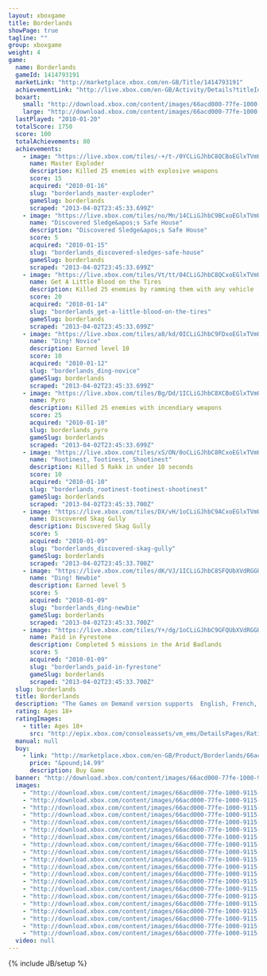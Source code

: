 ```yaml
---
layout: xboxgame
title: Borderlands
showPage: true
tagline: ""
group: xboxgame
weight: 4
game: 
  name: Borderlands
  gameId: 1414793191
  marketLink: "http://marketplace.xbox.com/en-GB/Title/1414793191"
  achievementLink: "http://live.xbox.com/en-GB/Activity/Details?titleId=1414793191"
  boxart: 
    small: "http://download.xbox.com/content/images/66acd000-77fe-1000-9115-d802545407e7/2057/boxartsm.jpg"
    large: "http://download.xbox.com/content/images/66acd000-77fe-1000-9115-d802545407e7/2057/boxartlg.jpg"
  lastPlayed: "2010-01-20"
  totalScore: 1750
  score: 100
  totalAchievements: 80
  achievements: 
    - image: "https://live.xbox.com/tiles/-+/t-/0YCLiGJhbC8QCBoEGlxTVmU3L2FjaC8wLzJkAAAAAOfn5-5Q6+M=.jpg"
      name: Master Exploder
      description: Killed 25 enemies with explosive weapons
      score: 15
      acquired: "2010-01-16"
      slug: "borderlands_master-exploder"
      gameSlug: borderlands
      scraped: "2013-04-02T23:45:33.699Z"
    - image: "https://live.xbox.com/tiles/no/Mn/14CLiGJhbC9BCxoEGlxTVmU3L2FjaC8wLzE1AAAAAOfn5-gIg4I=.jpg"
      name: "Discovered Sledge&apos;s Safe House"
      description: "Discovered Sledge&apos;s Safe House"
      score: 5
      acquired: "2010-01-15"
      slug: "borderlands_discovered-sledges-safe-house"
      gameSlug: borderlands
      scraped: "2013-04-02T23:45:33.699Z"
    - image: "https://live.xbox.com/tiles/Vt/tt/04CLiGJhbC8QCxoEGlxTVmU3L2FjaC8wLzFkAAAAAOfn5-xC20o=.jpg"
      name: Get A Little Blood on the Tires
      description: Killed 25 enemies by ramming them with any vehicle
      score: 20
      acquired: "2010-01-14"
      slug: "borderlands_get-a-little-blood-on-the-tires"
      gameSlug: borderlands
      scraped: "2013-04-02T23:45:33.699Z"
    - image: "https://live.xbox.com/tiles/a8/kd/0ICLiGJhbC9FDxoEGlxTVmU3L2FjaC8wLzUxAAAAAOfn5-8yyXc=.jpg"
      name: "Ding! Novice"
      description: Earned level 10
      score: 10
      acquired: "2010-01-12"
      slug: "borderlands_ding-novice"
      gameSlug: borderlands
      scraped: "2013-04-02T23:45:33.699Z"
    - image: "https://live.xbox.com/tiles/Bg/Dd/1ICLiGJhbC8XCBoEGlxTVmU3L2FjaC8wLzJjAAAAAOfn5-vyABo=.jpg"
      name: Pyro
      description: Killed 25 enemies with incendiary weapons
      score: 25
      acquired: "2010-01-10"
      slug: borderlands_pyro
      gameSlug: borderlands
      scraped: "2013-04-02T23:45:33.699Z"
    - image: "https://live.xbox.com/tiles/xS/ON/0oCLiGJhbC8RCxoEGlxTVmU3L2FjaC8wLzFlAAAAAOfn5-2iI9k=.jpg"
      name: "Rootinest, Tootinest, Shootinest"
      description: Killed 5 Rakk in under 10 seconds
      score: 10
      acquired: "2010-01-10"
      slug: "borderlands_rootinest-tootinest-shootinest"
      gameSlug: borderlands
      scraped: "2013-04-02T23:45:33.700Z"
    - image: "https://live.xbox.com/tiles/DX/vH/1oCLiGJhbC9ACxoEGlxTVmU3L2FjaC8wLzE0AAAAAOfn5-noexE=.jpg"
      name: Discovered Skag Gully
      description: Discovered Skag Gully
      score: 5
      acquired: "2010-01-09"
      slug: "borderlands_discovered-skag-gully"
      gameSlug: borderlands
      scraped: "2013-04-02T23:45:33.700Z"
    - image: "https://live.xbox.com/tiles/dK/VJ/1ICLiGJhbC8SFQUbXVdRGGU3L2FjaC8wL2YAAAAA5+fn+2albw==.jpg"
      name: "Ding! Newbie"
      description: Earned level 5
      score: 5
      acquired: "2010-01-09"
      slug: "borderlands_ding-newbie"
      gameSlug: borderlands
      scraped: "2013-04-02T23:45:33.700Z"
    - image: "https://live.xbox.com/tiles/Y+/dg/1oCLiGJhbC9GFQUbXVdRGGU3L2FjaC8wLzIAAAAA5+fn+U-neA==.jpg"
      name: Paid in Fyrestone
      description: Completed 5 missions in the Arid Badlands
      score: 5
      acquired: "2010-01-09"
      slug: "borderlands_paid-in-fyrestone"
      gameSlug: borderlands
      scraped: "2013-04-02T23:45:33.700Z"
  slug: borderlands
  title: Borderlands
  description: "The Games on Demand version supports  English, French, Italian, German, Spanish, Japanese.  With its addictive action, frantic first person shooter combat, massive arsenal of weaponry, RPG elements and four-player co-op, Borderlands is the breakthrough experience that challenges all the conventions of modern shooters. Borderlands places you in the role of a mercenary on the lawless and desolate planet of Pandora, hell-bent on finding a legendary stockpile of powerful alien technology known as The Vault."
  rating: Ages 18+
  ratingImages: 
    - title: Ages 18+
      src: "http://epix.xbox.com/consoleassets/vm_ems/DetailsPages/RatingSystemID/14/default/Values/14005.png"
  manual: null
  buy: 
    - link: "http://marketplace.xbox.com/en-GB/Product/Borderlands/66acd000-77fe-1000-9115-d802545407e7?purchase=1&amp;DownloadType=Game"
      price: "&pound;14.99"
      description: Buy Game
  banner: "http://download.xbox.com/content/images/66acd000-77fe-1000-9115-d802545407e7/1033/banner.png"
  images: 
    - "http://download.xbox.com/content/images/66acd000-77fe-1000-9115-d802545407e7/1033/screenlg1.jpg"
    - "http://download.xbox.com/content/images/66acd000-77fe-1000-9115-d802545407e7/1033/screenlg2.jpg"
    - "http://download.xbox.com/content/images/66acd000-77fe-1000-9115-d802545407e7/1033/screenlg3.jpg"
    - "http://download.xbox.com/content/images/66acd000-77fe-1000-9115-d802545407e7/1033/screenlg4.jpg"
    - "http://download.xbox.com/content/images/66acd000-77fe-1000-9115-d802545407e7/1033/screenlg5.jpg"
    - "http://download.xbox.com/content/images/66acd000-77fe-1000-9115-d802545407e7/1033/screenlg6.jpg"
    - "http://download.xbox.com/content/images/66acd000-77fe-1000-9115-d802545407e7/1033/screenlg7.jpg"
    - "http://download.xbox.com/content/images/66acd000-77fe-1000-9115-d802545407e7/1033/screenlg8.jpg"
    - "http://download.xbox.com/content/images/66acd000-77fe-1000-9115-d802545407e7/1033/screenlg9.jpg"
    - "http://download.xbox.com/content/images/66acd000-77fe-1000-9115-d802545407e7/1033/screenlg10.jpg"
    - "http://download.xbox.com/content/images/66acd000-77fe-1000-9115-d802545407e7/1033/screenlg11.jpg"
    - "http://download.xbox.com/content/images/66acd000-77fe-1000-9115-d802545407e7/1033/screenlg12.jpg"
    - "http://download.xbox.com/content/images/66acd000-77fe-1000-9115-d802545407e7/1033/screenlg13.jpg"
    - "http://download.xbox.com/content/images/66acd000-77fe-1000-9115-d802545407e7/1033/screenlg14.jpg"
    - "http://download.xbox.com/content/images/66acd000-77fe-1000-9115-d802545407e7/1033/screenlg15.jpg"
    - "http://download.xbox.com/content/images/66acd000-77fe-1000-9115-d802545407e7/1033/screenlg16.jpg"
    - "http://download.xbox.com/content/images/66acd000-77fe-1000-9115-d802545407e7/1033/screenlg17.jpg"
    - "http://download.xbox.com/content/images/66acd000-77fe-1000-9115-d802545407e7/1033/screenlg18.jpg"
    - "http://download.xbox.com/content/images/66acd000-77fe-1000-9115-d802545407e7/1033/screenlg19.jpg"
    - "http://download.xbox.com/content/images/66acd000-77fe-1000-9115-d802545407e7/1033/screenlg20.jpg"
  video: null
---
```

{% include JB/setup %}